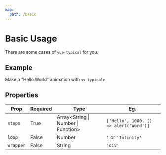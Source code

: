 ```yaml
---
map:
  path: /basic
---
```


# Basic Usage

There are some cases of `vue-typical` for you.

## Example

Make a "Hello World" animation with `<v-typical>`

<demo src="./demo.vue"
  language="vue"
  title="Basic Usage"
  desc="Typing a word with animation.">
</demo>

## Properties

| Prop      | Required | Type                                | Eg.                                    |
| --------- | -------- | ----------------------------------- | -------------------------------------- |
| `steps`   | True     | Array<String \| Number \| Function> | `['Hello', 1000, () => alert('Word')]` |
| `loop`    | False    | Number                              | `1` or `'Infinity'`                    |
| `wrapper` | False    | String                              | `'div'`                                |
